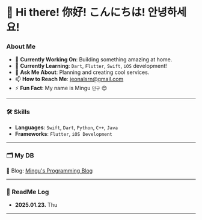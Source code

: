 # 👋 Hi there! 你好! こんにちは! 안녕하세요!

### About Me  
- 🔭 **Currently Working On**: Building something amazing at home.  
- 🌱 **Currently Learning**: `Dart`, `Flutter`, `Swift`, `iOS` development!  
- 💬 **Ask Me About**: Planning and creating cool services.  
- 📫 **How to Reach Me**: [jeonalsrn@gmail.com](mailto:jeonalsrn@gmail.com)  
- ⚡ **Fun Fact**: My name is Mingu `민구` 😊  

---

### 🛠 Skills  
- **Languages**: `Swift`, `Dart`, `Python`, `C++`, `Java`  
- **Frameworks**: `Flutter`, `iOS Development`  

---

### 🗂 My DB  
📖 Blog: [Mingu's Programming Blog](https://mins-programming.tistory.com)  

---

### 📅 ReadMe Log  
- **2025.01.23.** Thu  

---

